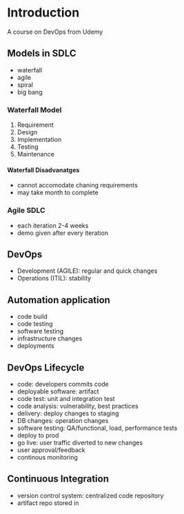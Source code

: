 # Introduction
A course on DevOps from Udemy

## Models in SDLC
- waterfall
- agile
- spiral
- big bang

### Waterfall Model
1. Requirement
2. Design
3. Implementation
4. Testing
5. Maintenance

#### Waterfall Disadvanatges
- cannot accomodate chaning requirements
- may take month to complete

### Agile SDLC
- each iteration 2-4 weeks
- demo given after every iteration

## DevOps 
- Development (AGILE): regular and quick changes
- Operations (ITIL): stability

## Automation application
- code build
- code testing
- software testing
- infrastructure changes
- deployments

## DevOps Lifecycle
- code: developers commits code
- deployable software: artifact
- code test: unit and integration test
- code analysis: vulnerability, best practices
- delivery: deploy changes to staging
- DB changes: operation changes
- software testing: QA/functional, load, performance tests
- deploy to prod
- go live: user traffic diverted to new changes
- user approval/feedback
- continous monitoring

## Continuous Integration
- version control system: centralized code repository
- artifact repo stored in 
